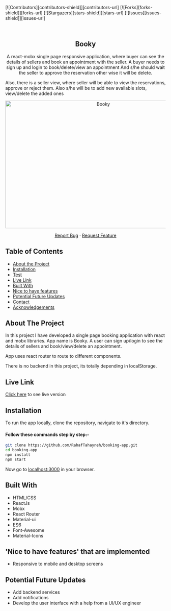 <!--
*** Thanks for checking out this README Template. If you have a suggestion that would
*** make this better, please fork the repo and create a pull request or simply open
*** an issue with the tag "enhancement".
*** Thanks again! Now go create something AMAZING! :D
-->

<!-- PROJECT SHIELDS -->
<!--
*** I'm using markdown "reference style" links for readability.
*** Reference links are enclosed in brackets [ ] instead of parentheses ( ).
*** See the bottom of this document for the declaration of the reference variables
*** for contributors-url, forks-url, etc. This is an optional, concise syntax you may use.
*** https://www.markdownguide.org/basic-syntax/#reference-style-links
-->
[![Contributors][contributors-shield]][contributors-url]
[![Forks][forks-shield]][forks-url]
[![Stargazers][stars-shield]][stars-url]
[![Issues][issues-shield]][issues-url]

<!-- PROJECT LOGO -->

<br />
<p align="center">

  <h2 align="center">Booky</h2>
  <p align="center">A react-mobx single page responsive application, where buyer can see the details of sellers and book an appointment with the seller. A buyer needs to sign up and login to book/delete/view an appointment And s/he should wait the seller to approve the reservation other wise it will be delete.  </p>
  <p> Also, there is a seller view, where seller will be able to view the reservations, approve or reject them. Also s/he will be to add new available slots, view/delete the added ones</p>
  <a href="https://github.com/RahafTahayneh/booking-app">
    <p align="center"> <img src="https://ibb.co/ZT9Wdxj" alt="Booky" width="600" height="400"> </p>
  </a>
  <p align="center">
    <a href="https://github.com/RahafTahayneh/booking-app/issues">Report Bug</a>
    · 
    <a href="https://github.com/RahafTahayneh/booking-app/issues">Request Feature</a>
  </p>
</p>

<!-- TABLE OF CONTENTS -->
## Table of Contents

* [About the Project](#about-the-project)
* [Installation](#installation)
* [Test](#test)
* [Live Link](#Live-Link)
* [Built With](#built-with)
* [Nice to have features](#nice-to-have-features)
* [Potential Future Updates](#potential-future-updates)
* [Contact](#authors)
* [Acknowledgements](#acknowledgments)

<!-- ABOUT THE PROJECT -->
## About The Project

In this project I have developed a single page booking application with react and mobx libraries. App name is Booky. A user can sign up/login to see the details of sellers and book/view/delete an appointment.

App uses react router to route to different components. 

There is no backend in this project, its totally depending in localStorage.
<!-- Live Link  -->

## Live Link

[Click here]() to see live version

<!-- INSTALLATION -->

## Installation

To run the app locally, clone the repository, navigate to it's directory.

#### Follow these commands step by step:-

```bash
git clone https://github.com/RahafTahayneh/booking-app.git
cd booking-app
npm install
npm start
```

Now go to [localhost:3000](http://localhost:3000) in your browser.

<!-- BUILD WITH -->

## Built With

- HTML/CSS
- ReactJs
- Mobx
- React Router
- Material-ui
- ES6
- Font-Awesome
- Material-Icons


<!-- Nice to have features -->

## 'Nice to have features' that are implemented
- Responsive to mobile and desktop screens

<!-- potential future updates -->

## Potential Future Updates

- Add backend services
- Add notifications
- Develop the user interface with a help from a UI/UX engineer
